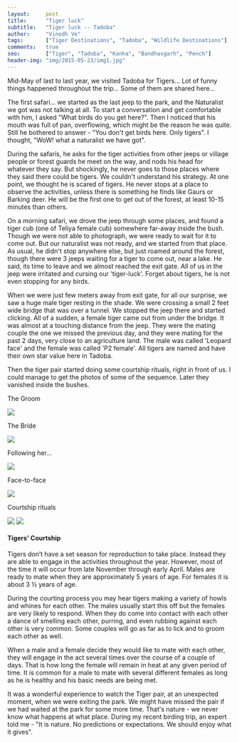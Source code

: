 ```yaml
---
layout:     post
title:      "Tiger luck"
subtitle:   "Tiger luck -- Tadoba"
author:     "Vinodh Ve"
tags:       ["Tiger Destinations", "Tadoba", "Wildlife Destinations"]
comments:   true
seo: 		["Tiger", "Tadoba", "Kanha", "Bandhavgarh", "Pench"]
header-img: "img/2015-05-23/img1.jpg"
---
```


<p>
Mid-May of last to last year, we visited Tadoba for Tigers… Lot of funny things happened throughout the trip… Some of them are shared here…  
</p>

<p>
The first safari… we started as the last jeep to the park, and the Naturalist we got was not talking at all. To start a conversation and get comfortable with him, I asked "What birds do you get here?". Then I noticed that his mouth was full of pan, overflowing, which might be the reason he was quite. Still he bothered to answer - "You don't get birds here. Only tigers". I thought, "WoW! what a naturalist we have got". 
</p>

<p>
During the safaris, he asks for the tiger activities from other jeeps or village people or forest guards he meet on the way, and nods his head for whatever they say. But shockingly, he never goes to those places where they said there could be tigers. We couldn't understand his strategy. At one point, we thought he is scared of tigers. He never stops at a place to observe the activities, unless there is something he finds like Gaurs or Barking deer. He will be the first one to get out of the forest, at least 10-15 minutes than others. 
</p>

<p>
On a morning safari, we drove the jeep through some places, and found a tiger cub (one of Teliya female cub) somewhere far-away inside the bush. Though we were not able to photograph, we were ready to wait for it to come out. But our naturalist was not ready, and we started from that place. As usual, he didn't stop anywhere else, but just roamed around the forest, though there were 3 jeeps waiting for a tiger to come out, near a lake. He said, its time to leave and we almost reached the exit gate. All of us in the jeep were irritated and cursing our 'tiger-luck'. Forget about tigers, he is not even stopping for any birds. 
</p>

<p>
When we were just few meters away from exit gate, for all our surprise, we saw a huge male tiger resting in the shade. We were crossing a small 2 feet wide bridge that was over a tunnel. We stopped the jeep there and started clicking. All of a sudden, a female tiger came out from under the bridge. It was almost at a touching distance from the jeep. They were the mating couple the one we missed the previous day, and they were mating for the past 2 days, very close to an agriculture land. The male was called 'Leopard face' and the female was called 'P2 female'. All tigers are named and have their own star value here in Tadoba.
</p>

<p>
Then the tiger pair started doing some courtship rituals, right in front of us. I could manage to get the photos of some of the sequence. Later they vanished inside the bushes.  
</p>

<p>
The Groom
</p>

<img src="{{ site.baseurl }}/img/2015-05-23/img1.jpg">

<p>
The Bride
</p>

<img src="{{ site.baseurl }}/img/2015-05-23/img2.jpg">

<p>
Following her...
</p>

<img src="{{ site.baseurl }}/img/2015-05-23/img3.jpg">

<p>
Face-to-face
</p>

<img src="{{ site.baseurl }}/img/2015-05-23/img4.jpg">

<p>
Courtship rituals
</p>

<img src="{{ site.baseurl }}/img/2015-05-23/img5.jpg">
<img src="{{ site.baseurl }}/img/2015-05-23/img6.jpg">

<h4>
Tigers' Courtship
</h4>

<p>
Tigers don’t have a set season for reproduction to take place. Instead they are able to engage in the activities throughout the year. However, most of the time it will occur from late November through early April. Males are ready to mate when they are approximately 5 years of age. For females it is about 3 ½ years of age.
</p>

<p>
During the courting process you may hear tigers making a variety of howls and whines for each other. The males usually start this off but the females are very likely to respond. When they do come into contact with each other a dance of smelling each other, purring, and even rubbing against each other is very common. Some couples will go as far as to lick and to groom each other as well.
</p>

<p>
When a male and a female decide they would like to mate with each other, they will engage in the act several times over the course of a couple of days. That is how long the female will remain in heat at any given period of time. It is common for a male to mate with several different females as long as he is healthy and his basic needs are being met.
</p>

<p>
It was a wonderful experience to watch the Tiger pair, at an unexpected moment, when we were exiting the park. We might have missed the pair if we had waited at the park for some more time. That's nature - we never know what happens at what place. During my recent birding trip, an expert told me - "It is nature. No predictions or expectations. We should enjoy what it gives". 
</p>